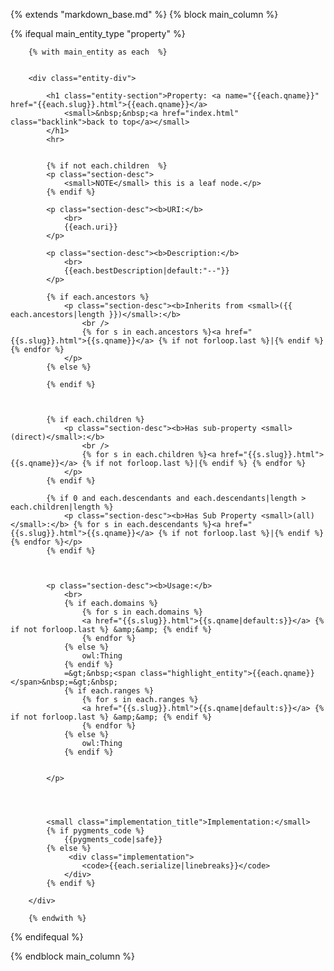 {% extends "markdown_base.md" %}
{% block main_column %}


{% ifequal main_entity_type "property"  %}
    
        {% with main_entity as each  %}


        <div class="entity-div">

            <h1 class="entity-section">Property: <a name="{{each.qname}}" href="{{each.slug}}.html">{{each.qname}}</a>
                <small>&nbsp;&nbsp;<a href="index.html" class="backlink">back to top</a></small>
            </h1>
            <hr>


            {% if not each.children  %}
            <p class="section-desc">
                <small>NOTE</small> this is a leaf node.</p>
            {% endif %}

            <p class="section-desc"><b>URI:</b>
                <br>
                {{each.uri}}
            </p>
 
            <p class="section-desc"><b>Description:</b>
                <br>
                {{each.bestDescription|default:"--"}}
            </p>

            {% if each.ancestors %}
                <p class="section-desc"><b>Inherits from <small>({{ each.ancestors|length }})</small>:</b>
                    <br />
                    {% for s in each.ancestors %}<a href="{{s.slug}}.html">{{s.qname}}</a> {% if not forloop.last %}|{% endif %} {% endfor %}
                </p>
            {% else %}

            {% endif %}



            {% if each.children %}
                <p class="section-desc"><b>Has sub-property <small>(direct)</small>:</b>
                    <br />
                    {% for s in each.children %}<a href="{{s.slug}}.html">{{s.qname}}</a> {% if not forloop.last %}|{% endif %} {% endfor %}
                </p>
            {% endif %}

            {% if 0 and each.descendants and each.descendants|length > each.children|length %}
                <p class="section-desc"><b>Has Sub Property <small>(all)   </small>:</b> {% for s in each.descendants %}<a href="{{s.slug}}.html">{{s.qname}}</a> {% if not forloop.last %}|{% endif %} {% endfor %}</p>
            {% endif %}



            <p class="section-desc"><b>Usage:</b>
                <br>
                {% if each.domains %}
                    {% for s in each.domains %}
                    <a href="{{s.slug}}.html">{{s.qname|default:s}}</a> {% if not forloop.last %} &amp;&amp; {% endif %} 
                    {% endfor %}
                {% else %}
                    owl:Thing
                {% endif %}
                =&gt;&nbsp;<span class="highlight_entity">{{each.qname}}</span>&nbsp;=&gt;&nbsp;
                {% if each.ranges %}
                    {% for s in each.ranges %}
                    <a href="{{s.slug}}.html">{{s.qname|default:s}}</a> {% if not forloop.last %} &amp;&amp; {% endif %} 
                    {% endfor %}
                {% else %}
                    owl:Thing
                {% endif %}
            

            </p>




            <small class="implementation_title">Implementation:</small>
            {% if pygments_code %}
                {{pygments_code|safe}}
            {% else %}
                 <div class="implementation">
                    <code>{{each.serialize|linebreaks}}</code>
                </div>               
            {% endif %}

        </div>

        {% endwith %}



{% endifequal %}




{% endblock main_column %}